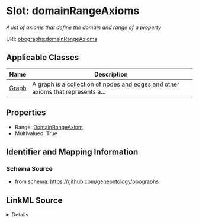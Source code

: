 # Slot: domainRangeAxioms
_A list of axioms that define the domain and range of a property_


URI: [obographs:domainRangeAxioms](https://github.com/geneontology/obographs/domainRangeAxioms)



<!-- no inheritance hierarchy -->




## Applicable Classes

| Name | Description |
| --- | --- |
[Graph](Graph.md) | A graph is a collection of nodes and edges and other axioms that represents a...






## Properties

* Range: [DomainRangeAxiom](DomainRangeAxiom.md)
* Multivalued: True








## Identifier and Mapping Information







### Schema Source


* from schema: https://github.com/geneontology/obographs




## LinkML Source

<details>
```yaml
name: domainRangeAxioms
description: A list of axioms that define the domain and range of a property
from_schema: https://github.com/geneontology/obographs
rank: 1000
multivalued: true
alias: domainRangeAxioms
domain_of:
- Graph
range: DomainRangeAxiom

```
</details>